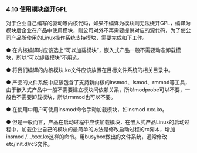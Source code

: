 ### 4.10 使用模块绕开GPL

对于企业自己编写的驱动等内核代码，如果不编译为模块则无法绕开GPL，编译为模块后企业在产品中使用模块，则公司对外不再需要提供对应的源代码，为了使公司产品所使用的Linux操作系统支持模块，需要完成如下工作。

● 在内核编译时应该选上“可以加载模块”，嵌入式产品一般不需要动态卸载模块，所以“可以卸载模块”不用选。

● 将我们编译的内核模块.ko文件应该放置在目标文件系统的相关目录中。

● 产品的文件系统中应该包含了支持新内核的insmod、lsmod、rmmod等工具，由于嵌入式产品中一般不需要建立模块间依赖关系，所以modprobe可以不要，一般也不需要卸载模块，所以rmmod也可以不要。

● 在使用中用户可使用insmod命令手动加载模块，如insmod xxx.ko。

● 但是一般而言，产品在启动过程中应该加载模块，在嵌入式产品Linux的启动过程中，加载企业自己的模块的最简单的方法是修改启动过程的rc脚本，增加insmod /.../xxx.ko这样的命令。用busybox做出的文件系统，通常修改etc/init.d/rcS文件。


